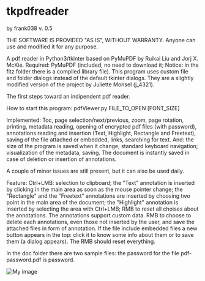 # tkpdfreader
by frank038
v. 0.5

THE SOFTWARE IS PROVIDED "AS IS", WITHOUT WARRANTY. Anyone can use and modified it for any purpose.

A pdf reader in Python3/tkinter based on PyMuPDF by Ruikai Liu and Jorj X. McKie. Required: PyMuPDF (included, no need to download it; Notice: in the fitz folder there is a compiled library file). This program uses custom file and folder dialogs instead of the default tkinter dialogs. They are a slightly modified version of the project by Juliette Monsel (j_4321).

The first steps toward an indipendent pdf reader.

How to start this program: pdfViewer.py FILE_TO_OPEN [FONT_SIZE]

Implemented: Toc, page selection/next/previous, zoom, page rotation, printing, metadata reading, opening of encrypted pdf files (with password), annotations reading and insertion (Text, Highlight, Rectangle and Freetext), saving of the file attached or embedded, links, searching for text. And: the size of the program is saved when it change; standard keyboard navigation; visualization of the metadata, saving.
The document is instantly saved in case of deletion or insertion of annotations.

A couple of minor issues are still present, but it can also be used daily. 

Feature: Ctrl+LMB: selection to clipboard; the "Text" annotation is inserted by clicking in the main area as soon as the mouse pointer change; the "Rectangle" and the "Freetext" annotations are inserted by choosing two point in the main area of the document; the "Highlight" annotation is inserted by selecting the area with Ctrl+LMB; RMB to reset all choises about the annotations. The annotations support custom data. RMB to choose to delete each annotations, even those not inserted by the user, and save the attached files in form of annotation. If the file include embedded files a new button appears in the top: click it to know some info about them or to save them (a dialog appears). The RMB should reset everything.

In the doc folder there are two sample files: the password for the file pdf-password.pdf is password.

![My image](https://github.com/frank038/tkpdfreader/blob/master/img1.png)
